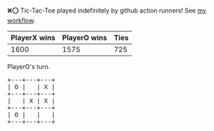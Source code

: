 :x::o: Tic-Tac-Toe played indefinitely by github action runners! See [my workflow](.github/workflows/play.yaml).

|PlayerX wins|PlayerO wins|Ties|
|-|-|-|
|1600|1575|725|

PlayerO's turn.

<pre>
+---+---+---+
| O |   | X |
+---+---+---+
|   | X | X |
+---+---+---+
| O |   |   |
+---+---+---+
</pre>